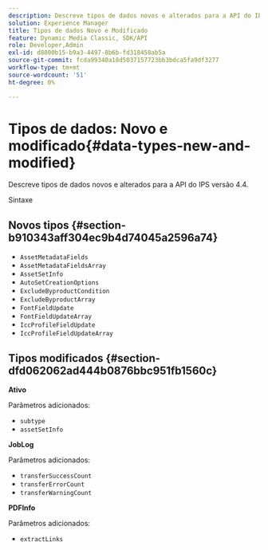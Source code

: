 ```yaml
---
description: Descreve tipos de dados novos e alterados para a API do IPS versão 4.4.
solution: Experience Manager
title: Tipos de dados Novo e Modificado
feature: Dynamic Media Classic, SDK/API
role: Developer,Admin
exl-id: d8800b15-b9a3-4497-8b6b-fd318458ab5a
source-git-commit: fcda99340a18d5037157723bb3bdca5fa9df3277
workflow-type: tm+mt
source-wordcount: '51'
ht-degree: 0%

---
```


# Tipos de dados: Novo e modificado{#data-types-new-and-modified}

Descreve tipos de dados novos e alterados para a API do IPS versão 4.4.

Sintaxe

## Novos tipos {#section-b910343aff304ec9b4d74045a2596a74}

* `AssetMetadataFields`
* `AssetMetadataFieldsArray`
* `AssetSetInfo`
* `AutoSetCreationOptions`
* `ExcludeByproductCondition`
* `ExcludeByproductArray`
* `FontFieldUpdate`
* `FontFieldUpdateArray`
* `IccProfileFieldUpdate`
* `IccProfileFieldUpdateArray`

## Tipos modificados {#section-dfd062062ad444b0876bbc951fb1560c}

**Ativo**

Parâmetros adicionados:

* `subtype`
* `assetSetInfo`

**JobLog**

Parâmetros adicionados:

* `transferSuccessCount`
* `transferErrorCount`
* `transferWarningCount`

**PDFInfo**

Parâmetros adicionados:

* `extractLinks`
